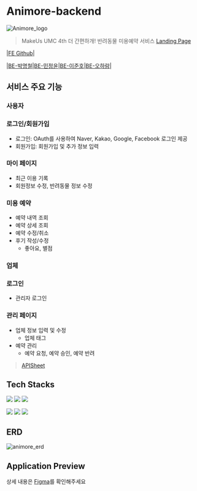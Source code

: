 # Animore-backend
![Animore_logo](https://github.com/corncode8/Animore/assets/127717982/26c5faeb-8441-477d-a523-d8770d682cad)

> MakeUs UMC 4th
> 더 간편하개! 반려동물 미용예약 서비스 [Landing Page](https://www.makeus.in/8b65debe-f047-4de5-aa1b-c838eef17592#0a35bdaa-dc7c-4ff2-9fb1-8d56b5a4e8fa)
> 
|[FE Github](https://github.com/awaaaake/Animore_Web)|
>
|[BE-박명철](https://github.com/corncode8)|[BE-민정윤](https://github.com/YuneeeM)|[BE-이준호](https://github.com/Leejh0426)|[BE-오하람](https://github.com/Haram0111)|
>
>
## 서비스 주요 기능

### 사용자
### 로그인/회원가입
- 로그인: OAuth를 사용하여 Naver, Kakao, Google, Facebook 로그인 제공
- 회원가입: 회원가입 및 추가 정보 입력

### 마이 페이지
- 최근 이용 기록
- 회원정보 수정, 반려동물 정보 수정
  
### 미용 예약
- 예약 내역 조회
- 예약 상세 조회
- 예약 수정/취소
- 후기 작성/수정
    - 좋아요, 별점

### 업체

### 로그인
- 관리자 로그인

### 관리 페이지
- 업체 정보 입력 및 수정
    - 업체 태그
- 예약 관리
    - 예약 요청, 예약 승인, 예약 반려
>[APISheet](https://drive.google.com/file/d/1q182RGDqYCpVdXiDZdHfpYD4L1N1tXE3/view?usp=sharing)

## Tech Stacks 
<img src="https://img.shields.io/badge/java-007396?style=for-the-badge&logo=java&logoColor=white"> <img src="https://img.shields.io/badge/spring-6DB33F?style=for-the-badge&logo=spring&logoColor=white"> <img src="https://img.shields.io/badge/springboot-6DB33F?style=for-the-badge&logo=springboot&logoColor=white"> 

<img src="https://img.shields.io/badge/mysql-4479A1?style=for-the-badge&logo=mysql&logoColor=white"> <img src="https://img.shields.io/badge/Amazon AWS-232F3E?style=for-the-badge&logo=Amazon AWS&logoColor=white">  <img src="https://img.shields.io/badge/Jenkins-D24939?style=for-the-badge&logo=Jenkins&logoColor=white"/>

## ERD
![animore_erd](https://github.com/corncode8/Animore/assets/127717982/c804fbdc-c9fc-4d51-b7ec-71127b6cfbb0)

## Application Preview
상세 내용은 [Figma](https://www.figma.com/file/qIsyfklPoWFBStX80bygy8/avs?type=design&node-id=0-1&mode=design)를 확인해주세요



